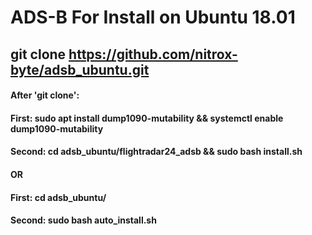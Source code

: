 # ADS-B For Install on Ubuntu 18.01
## git clone https://github.com/nitrox-byte/adsb_ubuntu.git
#### After 'git clone': 
#### First: sudo apt install dump1090-mutability && systemctl enable dump1090-mutability
#### Second: cd adsb_ubuntu/flightradar24_adsb && sudo bash install.sh 
#### OR 
#### First: cd adsb_ubuntu/ 
#### Second: sudo bash auto_install.sh 
